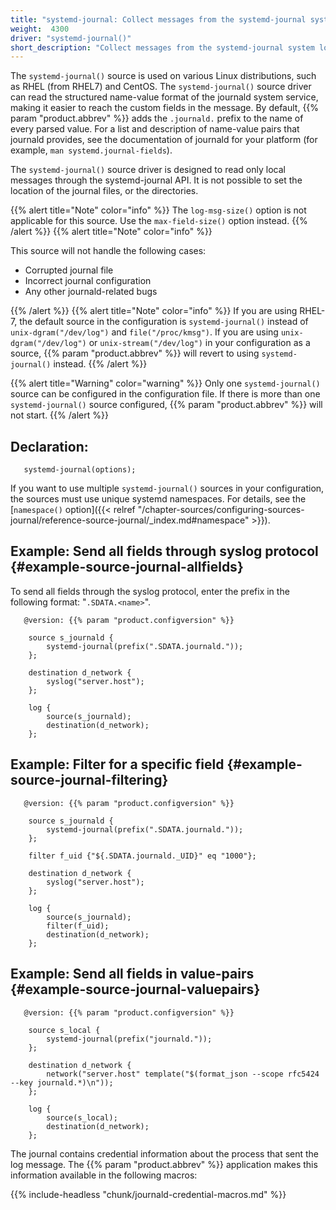 ```yaml
---
title: "systemd-journal: Collect messages from the systemd-journal system log storage"
weight:  4300
driver: "systemd-journal()"
short_description: "Collect messages from the systemd-journal system log storage"
---
```

<!-- DISCLAIMER: This file is based on the syslog-ng Open Source Edition documentation https://github.com/balabit/syslog-ng-ose-guides/commit/2f4a52ee61d1ea9ad27cb4f3168b95408fddfdf2 and is used under the terms of The syslog-ng Open Source Edition Documentation License. The file has been modified by Axoflow. -->

The `systemd-journal()` source is used on various Linux distributions, such as RHEL (from RHEL7) and CentOS. The `systemd-journal()` source driver can read the structured name-value format of the journald system service, making it easier to reach the custom fields in the message. By default, {{% param "product.abbrev" %}} adds the `.journald.` prefix to the name of every parsed value. For a list and description of name-value pairs that journald provides, see the documentation of journald for your platform (for example, `man systemd.journal-fields`).

The `systemd-journal()` source driver is designed to read only local messages through the <span>systemd-journal</span> API. It is not possible to set the location of the journal files, or the directories.

{{% alert title="Note" color="info" %}}
The `log-msg-size()` option is not applicable for this source. Use the `max-field-size()` option instead.
{{% /alert %}} {{% alert title="Note" color="info" %}}

This source will not handle the following cases:

- Corrupted journal file
- Incorrect journal configuration
- Any other journald-related bugs

{{% /alert %}} {{% alert title="Note" color="info" %}}
If you are using RHEL-7, the default source in the configuration is `systemd-journal()` instead of `unix-dgram("/dev/log")` and `file("/proc/kmsg")`. If you are using `unix-dgram("/dev/log")` or `unix-stream("/dev/log")` in your configuration as a source, {{% param "product.abbrev" %}} will revert to using `systemd-journal()` instead.
{{% /alert %}}

{{% alert title="Warning" color="warning" %}}
Only one `systemd-journal()` source can be configured in the configuration file. If there is more than one `systemd-journal()` source configured, {{% param "product.abbrev" %}} will not start.
{{% /alert %}}

## Declaration:

```shell
   systemd-journal(options);
```

If you want to use multiple `systemd-journal()` sources in your configuration, the sources must use unique systemd namespaces. For details, see the [`namespace()` option]({{< relref "/chapter-sources/configuring-sources-journal/reference-source-journal/_index.md#namespace" >}}).

## Example: Send all fields through syslog protocol {#example-source-journal-allfields}

To send all fields through the syslog protocol, enter the prefix in the following format: "`.SDATA.<name>`".

```shell
   @version: {{% param "product.configversion" %}}
    
    source s_journald {
        systemd-journal(prefix(".SDATA.journald."));
    };
    
    destination d_network {
        syslog("server.host");
    };
    
    log {
        source(s_journald);
        destination(d_network);
    };
```

## Example: Filter for a specific field {#example-source-journal-filtering}

```shell
   @version: {{% param "product.configversion" %}}
    
    source s_journald {
        systemd-journal(prefix(".SDATA.journald."));
    };
    
    filter f_uid {"${.SDATA.journald._UID}" eq "1000"};
    
    destination d_network {
        syslog("server.host");
    };
    
    log {
        source(s_journald);
        filter(f_uid);
        destination(d_network);
    };
```

## Example: Send all fields in value-pairs {#example-source-journal-valuepairs}

```shell
   @version: {{% param "product.configversion" %}}
    
    source s_local {
        systemd-journal(prefix("journald."));
    };
    
    destination d_network {
        network("server.host" template("$(format_json --scope rfc5424 --key journald.*)\n"));
    };
    
    log {
        source(s_local);
        destination(d_network);
    };
```

The journal contains credential information about the process that sent the log message. The {{% param "product.abbrev" %}} application makes this information available in the following macros:

{{% include-headless "chunk/journald-credential-macros.md" %}}
